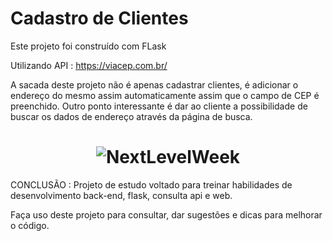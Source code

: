 # Cadastro de Clientes

Este projeto foi construído com FLask

Utilizando API : https://viacep.com.br/

A sacada deste projeto não é apenas cadastrar clientes, é adicionar o endereço do mesmo assim automaticamente
assim que o campo de CEP é preenchido. Outro ponto interessante é dar ao cliente a possibilidade de buscar os 
dados de endereço através da página de busca.

<h1 align="center">
  <img alt="NextLevelWeek" src="../static/video/projeto 1 - cadastro clientes flask.gif" />
</h1>

CONCLUSÃO :
Projeto de estudo voltado para treinar habilidades de desenvolvimento back-end, flask, consulta api e web.

Faça uso deste projeto para consultar, dar sugestões e dicas para melhorar o código.
